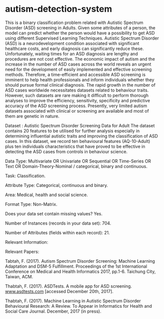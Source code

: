 # autism-detection-system
This is a binary classification problem related with Autistic Spectrum Disorder (ASD) screening in Adults. Given some attributes of a person, the model can predict whether the person would have a possibility to get ASD using different Supervised Learning Techniques.
Autistic Spectrum Disorder (ASD) is a neurodevelopment condition associated with significant healthcare costs, and early diagnosis can significantly reduce these. Unfortunately, waiting times for an ASD diagnosis are lengthy and procedures are not cost effective. The economic impact of autism and the increase in the number of ASD cases across the world reveals an urgent need for the development of easily implemented and effective screening methods. Therefore, a time-efficient and accessible ASD screening is imminent to help health professionals and inform individuals whether they should pursue formal clinical diagnosis.
The rapid growth in the number of ASD cases worldwide necessitates datasets related to behaviour traits. However, such datasets are rare making it difficult to perform thorough analyses to improve the efficiency, sensitivity, specificity and predictive accuracy of the ASD screening process. Presently, very limited autism datasets associated with clinical or screening are available and most of them are genetic in nature.

Dataset : Autistic Spectrum Disorder Screening Data for Adult
The dataset contains 20 features to be utilised for further analysis especially in determining influential autistic traits and improving the classification of ASD cases. In this dataset, we record ten behavioural features (AQ-10-Adult) plus ten individuals characteristics that have proved to be effective in detecting the ASD cases from controls in behaviour science.

Data Type: Multivariate OR Univariate OR Sequential OR Time-Series OR Text OR Domain-Theory-Nominal / categorical, binary and continuous.

Task: Classification.

Attribute Type: Categorical, continuous and binary.

Area: Medical, health and social science.

Format Type: Non-Matrix.

Does your data set contain missing values? Yes.

Number of Instances (records in your data set): 704.

Number of Attributes (fields within each record): 21.

Relevant Information:

Relevant Papers:

Tabtah, F. (2017). Autism Spectrum Disorder Screening: Machine Learning Adaptation and DSM-5 Fulfillment. Proceedings of the 1st International Conference on Medical and Health Informatics 2017, pp.1-6. Taichung City, Taiwan, ACM.

Thabtah, F. (2017). ASDTests. A mobile app for ASD screening. www.asdtests.com [accessed December 20th, 2017].

Thabtah, F. (2017). Machine Learning in Autistic Spectrum Disorder Behavioural Research: A Review. To Appear in Informatics for Health and Social Care Journal. December, 2017 (in press).
